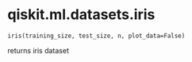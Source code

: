 <span id="qiskit-ml-datasets-iris" />

# qiskit.ml.datasets.iris

`iris(training_size, test_size, n, plot_data=False)`

returns iris dataset

